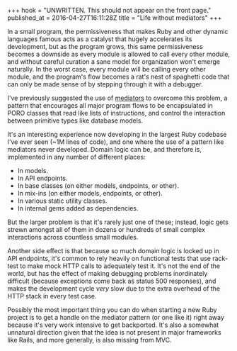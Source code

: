 +++
hook = "UNWRITTEN. This should not appear on the front page."
published_at = 2016-04-27T16:11:28Z
title = "Life without mediators"
+++

In a small program, the permissiveness that makes Ruby and other dynamic
languages famous acts as a catalyst that hugely accelerates its development,
but as the program grows, this same permissiveness becomes a downside as every
module is allowed to call every other module, and without careful curation a
sane model for organization won't emerge naturally. In the worst case, every
module will be calling every other module, and the program's flow becomes a
rat's nest of spaghetti code that can only be made sense of by stepping through
it with a debugger.

I've previously suggested the use of [mediators](/mediator) to overcome this
problem, a pattern that encourages all major program flows to be encapsulated
in PORO classes that read like lists of instructions, and control the
interaction between primitive types like database models.

It's an interesting experience now developing in the largest Ruby codebase I've
ever seen (~1M lines of code), and one where the use of a pattern like
mediators never developed. Domain logic can be, and therefore is, implemented
in any number of different places:

* In models.
* In API endpoints.
* In base classes (on either models, endpoints, or other).
* In mix-ins (on either models, endpoints, or other).
* In various static utility classes.
* In internal gems added as dependencies.

But the larger problem is that it's rarely just one of these; instead, logic
gets strewn amongst all of them in dozens or hundreds of small complex
interactions across countless small modules.

Another side effect is that because so much domain logic is locked up in API
endpoints, it's common to rely heavily on functional tests that use rack-test
to make mock HTTP calls to adequately test it. It's not the end of the world,
but has the effect of making debugging problems inordinately difficult (because
exceptions come back as status 500 responses), and makes the development cycle
_very_ slow due to the extra overhead of the HTTP stack in every test case.

Possibly the most important thing you can do when starting a new Ruby project
is to get a handle on the mediator pattern (or one like it) right away because
it's very work intensive to get backported. It's also a somewhat unnatural
direction given that the idea is not present in major frameworks like Rails,
and more generally, is also missing from MVC.
